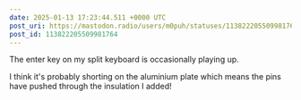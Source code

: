 ```yaml
---
date: 2025-01-13 17:23:44.511 +0000 UTC
post_uri: https://mastodon.radio/users/m0puh/statuses/113822205509981764
post_id: 113822205509981764
---
```

The enter key on my split keyboard is occasionally playing up.

I think it's probably shorting on the aluminium plate which means the pins have pushed through the insulation I added!


